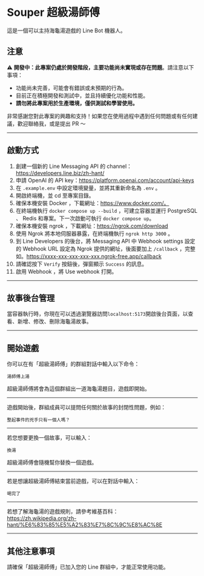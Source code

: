 # Souper 超級湯師傅

這是一個可以主持海龜湯遊戲的 Line Bot 機器人。

## 注意

⚠️ **開發中：此專案仍處於開發階段，主要功能尚未實現或存在問題**。請注意以下事項：

- 功能尚未完善，可能會有錯誤或未預期的行為。
- 目前正在積極開發和測試中，並且持續優化功能和性能。
- **請勿將此專案用於生產環境，僅供測試和學習使用。**

非常感謝您對此專案的興趣和支持！如果您在使用過程中遇到任何問題或有任何建議，歡迎聯絡我，或是提出 PR ～

---

## 啟動方式

1. 創建一個新的 Line Messaging API 的 channel：https://developers.line.biz/zh-hant/
2. 申請 OpenAI 的 API key：https://platform.openai.com/account/api-keys
3. 在 `.example.env` 中設定環境變量，並將其重新命名為 `.env` 。
4. 開啟終端機，並 cd 至專案目錄。
5. 確保本機安裝 Docker ，下載網址：https://www.docker.com/。
6. 在終端機執行 `docker compose up --build` ，可建立容器並運行 PostgreSQL 、 Redis 和專案。下一次啟動可執行 `docker compose up`。
7. 確保本機安裝 ngrok ，下載網址：https://ngrok.com/download
8. 使用 Ngrok 將本地伺服器暴露，在終端機執行 `ngrok http 3000` 。
9. 到 Line Developers 的後台，將 Messaging API 中 Webhook settings 設定的 Webhook URL 設定為 Ngrok 提供的網址，後面要加上 `/callback` ，完整如。https://xxxx-xxx-xxx-xxx-xxx.ngrok-free.app/callback
10. 請確認按下 `Verify` 按鈕後，彈窗顯示 `Success` 的訊息。
11. 啟用 Webhook ，將 Use webhook 打開。

---

## 故事後台管理

當容器執行時，你現在可以透過瀏覽器訪問`localhost:5173`開啟後台頁面，以查看、新增、修改、刪除海龜湯故事。

---

## 開始遊戲

你可以在有「超級湯師傅」的群組對話中輸入以下命令：

```
湯師傅上湯
```

超級湯師傅將會為這個群組出一道海龜湯題目，遊戲即開始。

---

遊戲開始後，群組成員可以提問任何關於故事的封閉性問題，例如：

```
整起事件的兇手只有一個人嗎？
```

---

若您想要更換一個故事，可以輸入：

```
換湯
```

超級湯師傅會隨機幫你替換一個遊戲。

---

若是想讓超級湯師傅結束當前遊戲，可以在對話中輸入：

```
喝完了
```

---

若想了解海龜湯的遊戲規則，請參考維基百科：  
https://zh.wikipedia.org/zh-hant/%E6%83%85%E5%A2%83%E7%8C%9C%E8%AC%8E

---

## 其他注意事項

請確保「超級湯師傅」已加入您的 Line 群組中，才能正常使用功能。
